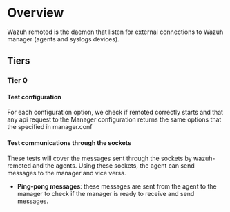 # Overview

Wazuh remoted is the daemon that listen for external connections to Wazuh manager (agents and syslogs devices). 

## Tiers
### Tier 0
#### Test configuration

For each configuration option, we check if remoted correctly starts and that any api request to the Manager configuration returns the same options that the specified in manager.conf

#### Test communications through the sockets

These tests will cover the messages sent through the sockets by wazuh-remoted and the agents. Using these sockets, the agent can send messages to the manager and vice versa.

- **Ping-pong messages**: these messages are sent from the agent to the manager to check if the manager is ready to receive and send messages.  

